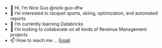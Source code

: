 - 👋 Hi, I’m Nick Guo @nick-guo-dfw
- 👀 I’m interested in racquet sports, skiing, optimization, and automated reports
- 🌱 I’m currently learning Databricks
- 💞️ I’m looking to collaborate on all kinds of Revenue Management projects
- 📫 How to reach me ... [Email](mailto:yaoqi.guo@aa.com)

<!---
nick-guo-dfw/nick-guo-dfw is a ✨ special ✨ repository because its `README.md` (this file) appears on your GitHub profile.
You can click the Preview link to take a look at your changes.
--->
